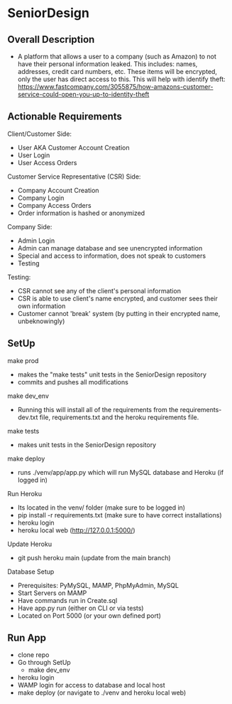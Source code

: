 # SeniorDesign

## Overall Description

  - A platform that allows a user to a company (such as Amazon) to not have their personal information leaked. This includes: names, addresses, credit card numbers, etc.
       These items will be encrypted, only the user has direct access to this.
       This will help with identify theft: https://www.fastcompany.com/3055875/how-amazons-customer-service-could-open-you-up-to-identity-theft

## Actionable Requirements

Client/Customer Side:
- User AKA Customer Account Creation
- User Login
- User Access Orders

Customer Service Representative (CSR) Side:
  - Company Account Creation
  - Company Login
  - Company Access Orders
  - Order information is hashed or anonymized
  
  Company Side:
  - Admin Login
  - Admin can manage database and see unencrypted information
  - Special and access to information, does not speak to customers
  - Testing
  
  Testing:
  - CSR cannot see any of the client's personal information
  - CSR is able to use client's name encrypted, and customer sees their own information
  - Customer cannot 'break' system (by putting in their encrypted name, unbeknowingly)

## SetUp 
make prod
  - makes the "make tests" unit tests in the SeniorDesign repository
  - commits and pushes all modifications

  make dev_env
  - Running this will install all of the requirements from the requirements-dev.txt file, requirements.txt and the heroku requirements file. 

  make tests 
  - makes unit tests in the SeniorDesign repository 

  make deploy
  - runs ./venv/app/app.py which will run MySQL database and Heroku (if logged in)

  Run Heroku 
  - Its located in the venv/ folder (make sure to be logged in)
  - pip install -r requirements.txt  (make sure to have correct installations)
  - heroku login 
  - heroku local web (http://127.0.0.1:5000/)

  Update Heroku 
  - git push heroku main (update from the main branch)

  Database Setup
  - Prerequisites: PyMySQL, MAMP, PhpMyAdmin, MySQL
  - Start Servers on MAMP
  - Have commands run in Create.sql
  - Have app.py run (either on CLI or via tests)
  - Located on Port 5000 (or your own defined port)

## Run App 
  - clone repo
  - Go through SetUp 
    - make dev_env
  - heroku login 
  - WAMP login for access to database and local host
  - make deploy (or navigate to ./venv and heroku local web)
